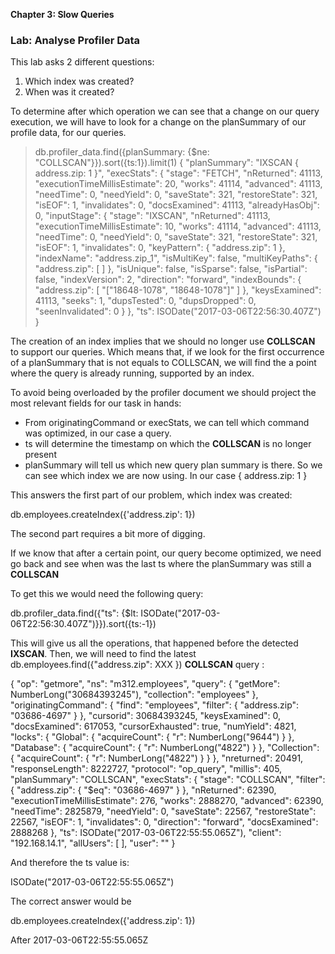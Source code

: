 **Chapter 3: Slow Queries**

### Lab: Analyse Profiler Data

This lab asks 2 different questions:

1.  Which index was created?
2.  When was it created?

To determine after which operation we can see that a change on our query execution, we will have to look for a change on the planSummary of our profile data, for our queries.

> db.profiler_data.find({planSummary: {$ne: "COLLSCAN"}}).sort({ts:1}).limit(1)
{
  "planSummary": "IXSCAN { address.zip: 1 }",
  "execStats": {
    "stage": "FETCH",
    "nReturned": 41113,
    "executionTimeMillisEstimate": 20,
    "works": 41114,
    "advanced": 41113,
    "needTime": 0,
    "needYield": 0,
    "saveState": 321,
    "restoreState": 321,
    "isEOF": 1,
    "invalidates": 0,
    "docsExamined": 41113,
    "alreadyHasObj": 0,
    "inputStage": {
      "stage": "IXSCAN",
      "nReturned": 41113,
      "executionTimeMillisEstimate": 10,
      "works": 41114,
      "advanced": 41113,
      "needTime": 0,
      "needYield": 0,
      "saveState": 321,
      "restoreState": 321,
      "isEOF": 1,
      "invalidates": 0,
      "keyPattern": {
        "address.zip": 1
      },
      "indexName": "address.zip_1",
      "isMultiKey": false,
      "multiKeyPaths": {
        "address.zip": [ ]
      },
      "isUnique": false,
      "isSparse": false,
      "isPartial": false,
      "indexVersion": 2,
      "direction": "forward",
      "indexBounds": {
        "address.zip": [
          "[\"18648-1078\", \"18648-1078\"]"
        ]
      },
      "keysExamined": 41113,
      "seeks": 1,
      "dupsTested": 0,
      "dupsDropped": 0,
      "seenInvalidated": 0
    }
  },
  "ts": ISODate("2017-03-06T22:56:30.407Z")
}

The creation of an index implies that we should no longer use **COLLSCAN** to support our queries. Which means that, if we look for the first occurrence of a planSummary that is not equals to COLLSCAN, we will find the a point where the query is already running, supported by an index.

To avoid being overloaded by the profiler document we should project the most relevant fields for our task in hands:

-   From originatingCommand or execStats, we can tell which command was optimized, in our case a query.
-   ts will determine the timestamp on which the **COLLSCAN** is no longer present
-   planSummary will tell us which new query plan summary is there. So we can see which index we are now using. In our case { address.zip: 1 }

This answers the first part of our problem, which index was created:

db.employees.createIndex({'address.zip': 1})

The second part requires a bit more of digging.

If we know that after a certain point, our query become optimized, we need go back and see when was the last ts where the planSummary was still a **COLLSCAN**

To get this we would need the following query:

db.profiler_data.find({"ts": {$lt: ISODate("2017-03-06T22:56:30.407Z")}}).sort({ts:-1})

This will give us all the operations, that happened before the detected **IXSCAN**. Then, we will need to find the latest db.employees.find({"address.zip": XXX }) **COLLSCAN** query :

{
"op": "getmore",
"ns": "m312.employees",
"query": {
  "getMore": NumberLong("30684393245"),
  "collection": "employees"
},
"originatingCommand": {
  "find": "employees",
  "filter": {
    "address.zip": "03686-4697"
  }
},
"cursorid": 30684393245,
"keysExamined": 0,
"docsExamined": 617053,
"cursorExhausted": true,
"numYield": 4821,
"locks": {
  "Global": {
    "acquireCount": {
      "r": NumberLong("9644")
    }
  },
  "Database": {
    "acquireCount": {
      "r": NumberLong("4822")
    }
  },
  "Collection": {
    "acquireCount": {
      "r": NumberLong("4822")
    }
  }
},
"nreturned": 20491,
"responseLength": 8222727,
"protocol": "op_query",
"millis": 405,
"planSummary": "COLLSCAN",
"execStats": {
  "stage": "COLLSCAN",
  "filter": {
    "address.zip": {
      "$eq": "03686-4697"
    }
  },
  "nReturned": 62390,
  "executionTimeMillisEstimate": 276,
  "works": 2888270,
  "advanced": 62390,
  "needTime": 2825879,
  "needYield": 0,
  "saveState": 22567,
  "restoreState": 22567,
  "isEOF": 1,
  "invalidates": 0,
  "direction": "forward",
  "docsExamined": 2888268
},
"ts": ISODate("2017-03-06T22:55:55.065Z"),
"client": "192.168.14.1",
"allUsers": [ ],
"user": ""
}

And therefore the ts value is:

ISODate("2017-03-06T22:55:55.065Z")

The correct answer would be

db.employees.createIndex({'address.zip': 1})

After 2017-03-06T22:55:55.065Z

